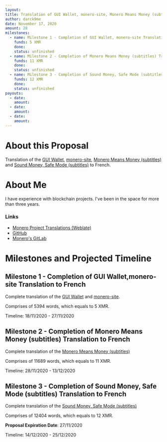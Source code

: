 ```yaml
---
layout:
title: Translation of GUI Wallet, monero-site, Monero Means Money (subtitles), Sound Money, Safe Mode (subtitles) to French.
author: darck9me
date: November 17, 2020
amount: 28
milestones:
  - name: Milestone 1 - Completion of GUI Wallet, monero-site Translation to French
    funds: 5 XMR
    done:
    status: unfinished
  - name: Milestone 2 - Completion of Monero Means Money (subtitles) Translation to French
    funds: 11 XMR
    done:
    status: unfinished
  - name: Milestone 3 - Completion of Sound Money, Safe Mode (subtitles) Translation to French
    funds: 12 XMR
    done:
    status: unfinished
payouts:
  - date:
    amount:
  - date:
    amount:
  - date:
    amount:
---
```


# About this Proposal

Translation of the [GUI Wallet](https://translate.getmonero.org/projects/monero/gui-wallet/), [monero-site](https://translate.getmonero.org/projects/getmonero/monero-site/), [Monero Means Money (subtitles)](https://translate.getmonero.org/projects/community/monero-means-money/) and [Sound Money, Safe Mode (subtitles)](https://translate.getmonero.org/projects/community/sound-money-safe-mode-subtitles/) to French.

# About Me

I have experience with blockchain projects. I've been in the space for more than three years.

### Links

- [Monero Project Translations (Weblate)](https://translate.getmonero.org/user/darckme/)
- [GitHub](https://github.com/darckme)
- [Monero's GitLab](https://repo.getmonero.org/darckme)

# Milestones and Projected Timeline

## Milestone 1 - Completion of GUI Wallet,monero-site Translation to French

Complete translation of the [GUI Wallet](https://translate.getmonero.org/projects/monero/gui-wallet/) and [monero-site](https://translate.getmonero.org/projects/getmonero/monero-site/).

Comprises of 5394 words, which equals to 5 XMR.

Timeline: 18/11/2020 - 27/11/2020

## Milestone 2 - Completion of Monero Means Money (subtitles) Translation to French

Complete translation of the [Monero Means Money (subtitles)](https://translate.getmonero.org/projects/community/monero-means-money/)

Comprises of 11689 words, which equals to 11 XMR.

Timeline: 28/11/2020 - 13/12/2020

## Milestone 3 - Completion of Sound Money, Safe Mode (subtitles) Translation to French

Complete translation of the [Sound Money, Safe Mode (subtitles)](https://translate.getmonero.org/projects/community/sound-money-safe-mode-subtitles/)

Comprises of 12404 words, which equals to 12 XMR.

**Proposal Expiration Date**: 27/11/2020

Timeline: 14/12/2020 - 25/12/2020
